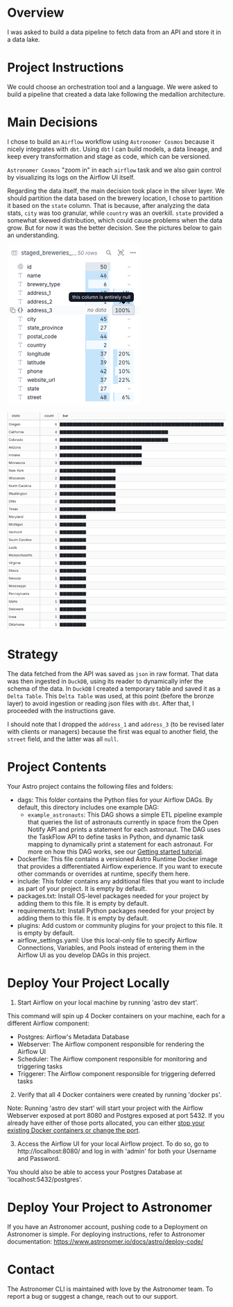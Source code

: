Overview
========

I was asked to build a data pipeline to fetch data from an API and store it in a data lake.

Project Instructions
====================

We could choose an orchestration tool and a language.
We were asked to build a pipeline that created a data lake following the medallion architecture.

Main Decisions
==============

I chose to build an `Airflow` workflow using `Astronomer Cosmos` because it nicely integrates with `dbt`. Using `dbt` I can build models, a data lineage, and keep every transformation and stage as code, which can be versioned.

`Astronomer Cosmos` "zoom in" in each `airflow` task and we also gain control by visualizing its logs on the Airflow UI itself.

Regarding the data itself, the main decision took place in the silver layer. We should partition the data based on the brewery location, I chose to partition it based on the `state` column. That is because, after analyzing the data stats, `city` was too granular, while `country` was an overkill. `state` provided a somewhat skewed distribution, which could cause problems when the data grow. But for now it was the better decision. See the pictures below to gain an understanding.

![Columns from the json](./columns.png)

![`state` distribution](./state_distribution.png)


Strategy
========

The data fetched from the API was saved as `json` in raw format. That data was then ingested in `DuckDB`, using its reader to dynamically infer the schema of the data. In `DuckDB` I created a temporary table and saved it as a `Delta Table`. This `Delta Table` was used, at this point (before the bronze layer) to avoid ingestion or reading json files with `dbt`. After that, I proceeded with the instructions gave.

I should note that I dropped the `address_1` and `address_3` (to be revised later with clients or managers) because the first was equal to another field, the `street` field, and the latter was all `null`.



Project Contents
================

Your Astro project contains the following files and folders:

- dags: This folder contains the Python files for your Airflow DAGs. By default, this directory includes one example DAG:
    - `example_astronauts`: This DAG shows a simple ETL pipeline example that queries the list of astronauts currently in space from the Open Notify API and prints a statement for each astronaut. The DAG uses the TaskFlow API to define tasks in Python, and dynamic task mapping to dynamically print a statement for each astronaut. For more on how this DAG works, see our [Getting started tutorial](https://www.astronomer.io/docs/learn/get-started-with-airflow).
- Dockerfile: This file contains a versioned Astro Runtime Docker image that provides a differentiated Airflow experience. If you want to execute other commands or overrides at runtime, specify them here.
- include: This folder contains any additional files that you want to include as part of your project. It is empty by default.
- packages.txt: Install OS-level packages needed for your project by adding them to this file. It is empty by default.
- requirements.txt: Install Python packages needed for your project by adding them to this file. It is empty by default.
- plugins: Add custom or community plugins for your project to this file. It is empty by default.
- airflow_settings.yaml: Use this local-only file to specify Airflow Connections, Variables, and Pools instead of entering them in the Airflow UI as you develop DAGs in this project.

Deploy Your Project Locally
===========================

1. Start Airflow on your local machine by running 'astro dev start'.

This command will spin up 4 Docker containers on your machine, each for a different Airflow component:

- Postgres: Airflow's Metadata Database
- Webserver: The Airflow component responsible for rendering the Airflow UI
- Scheduler: The Airflow component responsible for monitoring and triggering tasks
- Triggerer: The Airflow component responsible for triggering deferred tasks

2. Verify that all 4 Docker containers were created by running 'docker ps'.

Note: Running 'astro dev start' will start your project with the Airflow Webserver exposed at port 8080 and Postgres exposed at port 5432. If you already have either of those ports allocated, you can either [stop your existing Docker containers or change the port](https://www.astronomer.io/docs/astro/cli/troubleshoot-locally#ports-are-not-available-for-my-local-airflow-webserver).

3. Access the Airflow UI for your local Airflow project. To do so, go to http://localhost:8080/ and log in with 'admin' for both your Username and Password.

You should also be able to access your Postgres Database at 'localhost:5432/postgres'.

Deploy Your Project to Astronomer
=================================

If you have an Astronomer account, pushing code to a Deployment on Astronomer is simple. For deploying instructions, refer to Astronomer documentation: https://www.astronomer.io/docs/astro/deploy-code/

Contact
=======

The Astronomer CLI is maintained with love by the Astronomer team. To report a bug or suggest a change, reach out to our support.
